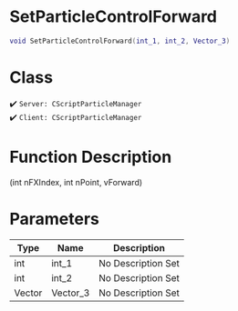 # SetParticleControlForward
```lua
void SetParticleControlForward(int_1, int_2, Vector_3)
```
# Class
✔️ `Server: CScriptParticleManager`  
✔️ `Client: CScriptParticleManager`  

# Function Description
(int nFXIndex, int nPoint, vForward)
# Parameters
Type|Name|Description
--|--|--
int|int_1|No Description Set
int|int_2|No Description Set
Vector|Vector_3|No Description Set
